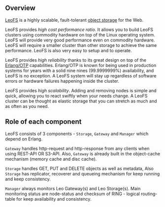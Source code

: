 ## Overview

[LeoFS](http://leo-project.net/leofs/) is a highly scalable, fault-tolerant [object storage](http://en.wikipedia.org/wiki/Object_storage) for the Web.

LeoFS provides *high cost performance ratio*. It allows you to build LeoFS clusters using commodity hardware on top of the Linux operating system. LeoFS will provide very good performance even on commodity hardware. LeoFS will require a smaller cluster than other storage to achieve the same performance. LeoFS is also very easy to setup and to operate.

LeoFS provides *high reliability* thanks to its great design on top of the [Erlang/OTP](http://www.erlang.org/) capabilities. Erlang/OTP is known for being used in production systems for years with a solid nine nines (99.9999999%) availability, and LeoFS is no exception. A LeoFS system will stay up regardless of software errors or hardware failures happening inside the cluster.

LeoFS provides *high scalability*. Adding and removing nodes is simple and quick, allowing you to react swiftly when your needs change. A LeoFS cluster can be thought as elastic storage that you can stretch as much and as often as you need.


## Role of each component

LeoFS consists of 3 components - ``Storage``, ``Gateway`` and ``Manager`` which depend on Erlang.

``Gateway`` handles http-request and http-response from any clients when using REST-API OR S3-API. Also, ``Gateway`` is already built in the object-cache mechanism (memory cache and disc cache).

``Storage`` handles GET, PUT and DELETE objects as well as metadata, Also ``Storage`` has replicator, recoverer and queueing mechanism for keep running and keep consistency.

``Manager`` always monitors Leo Gateway(s) and Leo Storage(s). Main monitoring status are node-status and checksum of  RING - logical routing-table for keep availability and consistency.
